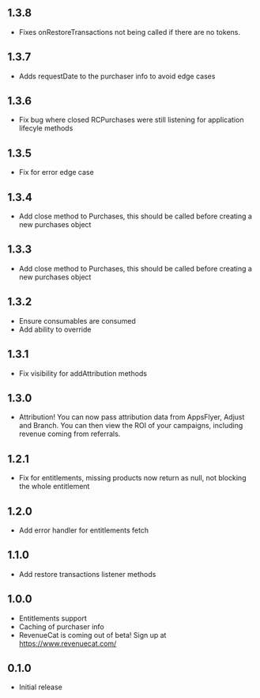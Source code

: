 ## 1.3.8
- Fixes onRestoreTransactions not being called if there are no tokens.

## 1.3.7
- Adds requestDate to the purchaser info to avoid edge cases

## 1.3.6
- Fix bug where closed RCPurchases were still listening for application lifecyle methods

## 1.3.5
- Fix for error edge case

## 1.3.4
- Add close method to Purchases, this should be called before creating a new purchases object

## 1.3.3
- Add close method to Purchases, this should be called before creating a new purchases object

## 1.3.2
- Ensure consumables are consumed
- Add ability to override

## 1.3.1
- Fix visibility for addAttribution methods

## 1.3.0
- Attribution! You can now pass attribution data from AppsFlyer, Adjust and Branch. You can then view the ROI of your campaigns, including revenue coming from referrals. 

## 1.2.1
- Fix for entitlements, missing products now return as null, not blocking the whole entitlement

## 1.2.0
- Add error handler for entitlements fetch

## 1.1.0
- Add restore transactions listener methods

## 1.0.0
- Entitlements support
- Caching of purchaser info
- RevenueCat is coming out of beta! Sign up at https://www.revenuecat.com/

## 0.1.0
- Initial release

